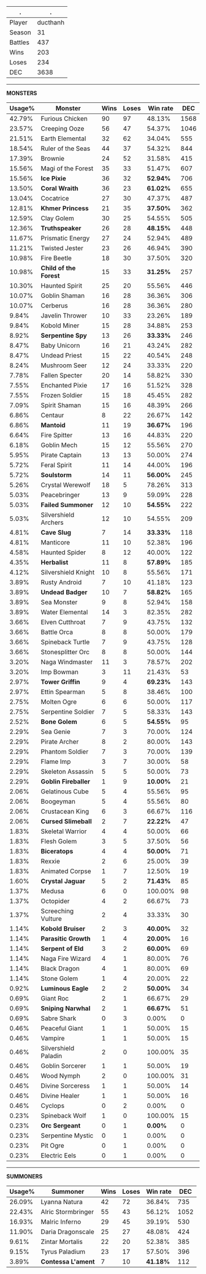 .|.
|-|-
Player|ducthanh
Season|31
Battles|437
Wins|203
Loses|234
DEC|3638

---
**MONSTERS**

Usage%|Monster|Wins|Loses|Win rate|DEC|
-|-|-|-|-|-|
42.79%|Furious Chicken|90|97|48.13%|1568|
23.57%|Creeping Ooze|56|47|54.37%|1046|
21.51%|Earth Elemental|32|62|34.04%|555|
18.54%|Ruler of the Seas|44|37|54.32%|844|
17.39%|Brownie|24|52|31.58%|415|
15.56%|Magi of the Forest|35|33|51.47%|607|
15.56%|**Ice Pixie**|36|32|**52.94%**|706|
13.50%|**Coral Wraith**|36|23|**61.02%**|655|
13.04%|Cocatrice|27|30|47.37%|487|
12.81%|**Khmer Princess**|21|35|**37.50%**|362|
12.59%|Clay Golem|30|25|54.55%|505|
12.36%|**Truthspeaker**|26|28|**48.15%**|448|
11.67%|Prismatic Energy|27|24|52.94%|489|
11.21%|Twisted Jester|23|26|46.94%|390|
10.98%|Fire Beetle|18|30|37.50%|320|
10.98%|**Child of the Forest**|15|33|**31.25%**|257|
10.30%|Haunted Spirit|25|20|55.56%|446|
10.07%|Goblin Shaman|16|28|36.36%|306|
10.07%|Cerberus|16|28|36.36%|280|
9.84%|Javelin Thrower|10|33|23.26%|189|
9.84%|Kobold Miner|15|28|34.88%|253|
8.92%|**Serpentine Spy**|13|26|**33.33%**|246|
8.47%|Baby Unicorn|16|21|43.24%|282|
8.47%|Undead Priest|15|22|40.54%|248|
8.24%|Mushroom Seer|12|24|33.33%|220|
7.78%|Fallen Specter|20|14|58.82%|330|
7.55%|Enchanted Pixie|17|16|51.52%|328|
7.55%|Frozen Soldier|15|18|45.45%|282|
7.09%|Spirit Shaman|15|16|48.39%|266|
6.86%|Centaur|8|22|26.67%|142|
6.86%|**Mantoid**|11|19|**36.67%**|196|
6.64%|Fire Spitter|13|16|44.83%|220|
6.18%|Goblin Mech|15|12|55.56%|270|
5.95%|Pirate Captain|13|13|50.00%|274|
5.72%|Feral Spirit|11|14|44.00%|196|
5.72%|**Soulstorm**|14|11|**56.00%**|245|
5.26%|Crystal Werewolf|18|5|78.26%|313|
5.03%|Peacebringer|13|9|59.09%|228|
5.03%|**Failed Summoner**|12|10|**54.55%**|222|
5.03%|Silvershield Archers|12|10|54.55%|209|
4.81%|**Cave Slug**|7|14|**33.33%**|118|
4.81%|Manticore|11|10|52.38%|196|
4.58%|Haunted Spider|8|12|40.00%|122|
4.35%|**Herbalist**|11|8|**57.89%**|185|
4.12%|Silvershield Knight|10|8|55.56%|171|
3.89%|Rusty Android|7|10|41.18%|123|
3.89%|**Undead Badger**|10|7|**58.82%**|165|
3.89%|Sea Monster|9|8|52.94%|158|
3.89%|Water Elemental|14|3|82.35%|282|
3.66%|Elven Cutthroat|7|9|43.75%|132|
3.66%|Battle Orca|8|8|50.00%|179|
3.66%|Spineback Turtle|7|9|43.75%|128|
3.66%|Stonesplitter Orc|8|8|50.00%|144|
3.20%|Naga Windmaster|11|3|78.57%|202|
3.20%|Imp Bowman|3|11|21.43%|53|
2.97%|**Tower Griffin**|9|4|**69.23%**|143|
2.97%|Ettin Spearman|5|8|38.46%|100|
2.75%|Molten Ogre|6|6|50.00%|117|
2.75%|Serpentine Soldier|7|5|58.33%|143|
2.52%|**Bone Golem**|6|5|**54.55%**|95|
2.29%|Sea Genie|7|3|70.00%|124|
2.29%|Pirate Archer|8|2|80.00%|143|
2.29%|Phantom Soldier|7|3|70.00%|139|
2.29%|Flame Imp|3|7|30.00%|58|
2.29%|Skeleton Assassin|5|5|50.00%|73|
2.29%|**Goblin Fireballer**|1|9|**10.00%**|21|
2.06%|Gelatinous Cube|5|4|55.56%|95|
2.06%|Boogeyman|5|4|55.56%|80|
2.06%|Crustacean King|6|3|66.67%|116|
2.06%|**Cursed Slimeball**|2|7|**22.22%**|47|
1.83%|Skeletal Warrior|4|4|50.00%|66|
1.83%|Flesh Golem|3|5|37.50%|56|
1.83%|**Biceratops**|4|4|**50.00%**|71|
1.83%|Rexxie|2|6|25.00%|39|
1.83%|Animated Corpse|1|7|12.50%|19|
1.60%|**Crystal Jaguar**|5|2|**71.43%**|85|
1.37%|Medusa|6|0|100.00%|98|
1.37%|Octopider|4|2|66.67%|73|
1.37%|Screeching Vulture|2|4|33.33%|30|
1.14%|**Kobold Bruiser**|2|3|**40.00%**|32|
1.14%|**Parasitic Growth**|1|4|**20.00%**|16|
1.14%|**Serpent of Eld**|3|2|**60.00%**|69|
1.14%|Naga Fire Wizard|4|1|80.00%|76|
1.14%|Black Dragon|4|1|80.00%|69|
1.14%|Stone Golem|1|4|20.00%|22|
0.92%|**Luminous Eagle**|2|2|**50.00%**|34|
0.69%|Giant Roc|2|1|66.67%|29|
0.69%|**Sniping Narwhal**|2|1|**66.67%**|51|
0.69%|Sabre Shark|0|3|0.00%|0|
0.46%|Peaceful Giant|1|1|50.00%|15|
0.46%|Vampire|1|1|50.00%|15|
0.46%|Silvershield Paladin|2|0|100.00%|35|
0.46%|Goblin Sorcerer|1|1|50.00%|19|
0.46%|Wood Nymph|2|0|100.00%|31|
0.46%|Divine Sorceress|1|1|50.00%|14|
0.46%|Divine Healer|1|1|50.00%|16|
0.46%|Cyclops|0|2|0.00%|0|
0.23%|Spineback Wolf|1|0|100.00%|15|
0.23%|**Orc Sergeant**|0|1|**0.00%**|0|
0.23%|Serpentine Mystic|0|1|0.00%|0|
0.23%|Pit Ogre|0|1|0.00%|0|
0.23%|Electric Eels|0|1|0.00%|0|

---
**SUMMONERS**

Usage%|Summoner|Wins|Loses|Win rate|DEC|
-|-|-|-|-|-|
26.09%|Lyanna Natura|42|72|36.84%|735|
22.43%|Alric Stormbringer|55|43|56.12%|1052|
16.93%|Malric Inferno|29|45|39.19%|530|
11.90%|Daria Dragonscale|25|27|48.08%|424|
9.61%|Zintar Mortalis|22|20|52.38%|385|
9.15%|Tyrus Paladium|23|17|57.50%|396|
3.89%|**Contessa L'ament**|7|10|**41.18%**|112|
